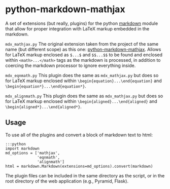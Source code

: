 
python-markdown-mathjax
=======================

A set of extensions (but really, plugins) for the python [markdown][1]
module that allow for proper integration with LaTeX markup embedded in
the markdown.

`mdx_mathjax.py` The original extension taken from the project of the
same name (but different scope) as this one:
[python-markdown-mathjax][2]. Allows for LaTeX markup enclosed as
`$...$` and `$$...$$` to be found and enclosed within
`<math>...</math>` tags as the markdown is processed, in addition to
coercing the markdown processor to ignore everything inside.

`mdx_eqnmath.py` This plugin does the same as `mdx_mathjax.py` but
does so for LaTeX markup enclosed within
`\begin{equation}...\end{equation}` and `\begin{equation*}...\end{equation*}`.

`mdx_alignmath.py` This plugin does the same as `mdx_mathjax.py` but
does so for LaTeX markup enclosed within
`\begin{aligned}...\end{aligned}` and `\begin{aligned*}...\end{aligned*}`.

## Usage

To use all of the plugins and convert a block of markdown text to
html:

```
:::python
import markdown
md_options = ['mathjax',
              'eqnmath',
              'alignmath']
html = markdown.Markdown(extensions=md_options).convert(markdown)
```

The plugin files can be included in the same directory as the script,
or in the root directory of the web application (e.g., Pyramid, Flask).



[1]: https://pythonhosted.org/Markdown/
[2]: https://github.com/mayoff/python-markdown-mathjax
